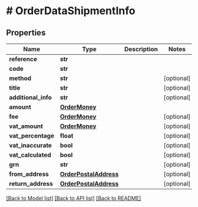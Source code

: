 # # OrderDataShipmentInfo


## Properties 


Name | Type | Description | Notes
------------ | ------------- | ------------- | -------------
**reference**| **str** |   |
**code**| **str** |   |
**method**| **str** |   | [optional]
**title**| **str** |   | [optional]
**additional_info**| **str** |   | [optional]
**amount**| [**OrderMoney**](OrderMoney.md) |   |
**fee**| [**OrderMoney**](OrderMoney.md) |   | [optional]
**vat_amount**| [**OrderMoney**](OrderMoney.md) |   | [optional]
**vat_percentage**| **float** |   | [optional]
**vat_inaccurate**| **bool** |   | [optional]
**vat_calculated**| **bool** |   | [optional]
**grn**| **str** |   | [optional]
**from_address**| [**OrderPostalAddress**](OrderPostalAddress.md) |   | [optional]
**return_address**| [**OrderPostalAddress**](OrderPostalAddress.md) |   | [optional]


[[Back to Model list]](../../README.md#models) [[Back to API list]](../../README.md#endpoints) [[Back to README]](../../README.md)

